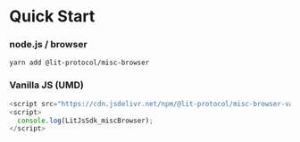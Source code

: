# Quick Start

### node.js / browser

```
yarn add @lit-protocol/misc-browser
```

### Vanilla JS (UMD)

```js
<script src="https://cdn.jsdelivr.net/npm/@lit-protocol/misc-browser-vanilla/misc-browser.js"></script>
<script>
  console.log(LitJsSdk_miscBrowser);
</script>
```